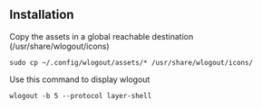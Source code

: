 ## Installation

Copy the assets in a global reachable destination (/usr/share/wlogout/icons)

`sudo cp ~/.config/wlogout/assets/* /usr/share/wlogout/icons/`

Use this command to display wlogout

`wlogout -b 5 --protocol layer-shell`